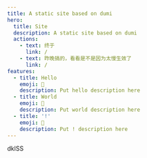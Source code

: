 ```yaml
---
title: A static site based on dumi
hero:
  title: Site
  description: A static site based on dumi
  actions:
    - text: 终于
      link: /
    - text: 昨晚搞的，看看是不是因为太慢生效了
      link: /
features:
  - title: Hello
    emoji: 💎
    description: Put hello description here
  - title: World
    emoji: 🌈
    description: Put world description here
  - title: '!'
    emoji: 🚀
    description: Put ! description here
---
```


dklSS
